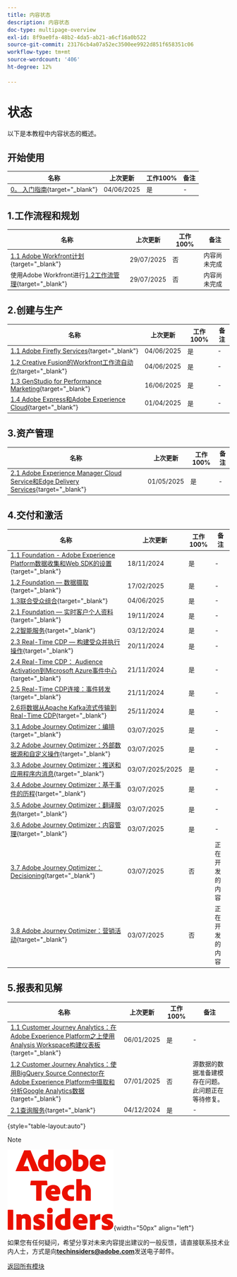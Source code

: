 ```yaml
---
title: 内容状态
description: 内容状态
doc-type: multipage-overview
exl-id: 8f9ae0fa-48b2-4da5-ab21-a6cf16a0b522
source-git-commit: 23176cb4a07a52ec3500ee9922d851f658351c06
workflow-type: tm+mt
source-wordcount: '406'
ht-degree: 12%

---
```


# 状态

以下是本教程中内容状态的概述。

## 开始使用

| 名称 | 上次更新 | 工作100% | 备注 |
| ---------------------- | ------------ | ------------ |------------ |
| [0。 入门指南](./modules/getting-started/gettingstarted/getting-started.md){target="_blank"} | 04/06/2025 | 是 | - |

## 1.工作流程和规划

| 名称 | 上次更新 | 工作100% | 备注 |
| ---------------------- | ------------ | ------------ |------------ |
| [1.1 Adobe Workfront计划](./modules/workflow-planning/module1.1/wfplanning.md){target="_blank"} | 29/07/2025 | 否 | 内容尚未完成 |
| 使用Adobe Workfront进行[1.2工作流管理](./modules/workflow-planning/module1.2/workfront.md){target="_blank"} | 29/07/2025 | 否 | 内容尚未完成 |

## 2.创建与生产

| 名称 | 上次更新 | 工作100% | 备注 |
| ---------------------- | ------------ | ------------ |------------ |
| [1.1 Adobe Firefly Services](./modules/creation-production/module1.1/firefly-services.md){target="_blank"} | 04/06/2025 | 是 | - |
| [1.2 Creative Fusion的Workfront工作流自动化](./modules/creation-production/module1.2/automation.md){target="_blank"} | 04/06/2025 | 是 | - |
| [1.3 GenStudio for Performance Marketing](./modules/creation-production/module1.3/genstudio.md){target="_blank"} | 16/06/2025 | 是 | - |
| [1.4 Adobe Express和Adobe Experience Cloud](./modules/creation-production/module1.4/express.md){target="_blank"} | 01/04/2025 | 是 | - |


## 3.资产管理

| 名称 | 上次更新 | 工作100% | 备注 |
| ---------------------- | ------------ | ------------ |------------ |
| [2.1 Adobe Experience Manager Cloud Service和Edge Delivery Services](./modules/asset-mgmt/module2.1/aemcs.md){target="_blank"} | 01/05/2025 | 是 | - |

## 4.交付和激活

| 名称 | 上次更新 | 工作100% | 备注 |
| ---------------------- | ------------ | ------------ |------------ |
| [1.1 Foundation - Adobe Experience Platform数据收集和Web SDK的设置](./modules/delivery-activation/datacollection/dc1.1/data-ingestion-launch-web-sdk.md){target="_blank"} | 18/11/2024 | 是 | - |
| [1.2 Foundation — 数据摄取](./modules/delivery-activation/datacollection/dc1.2/data-ingestion.md){target="_blank"} | 17/02/2025 | 是 | - |
| [1.3联合受众组合](./modules/delivery-activation/datacollection/dc1.3/fac.md){target="_blank"} | 04/06/2025 | 是 | - |
| [2.1 Foundation — 实时客户个人资料](./modules/delivery-activation/rtcdp-b2c/rtcdpb2c-1/real-time-customer-profile.md){target="_blank"} | 19/11/2024 | 是 | - |
| [2.2智能服务](./modules/delivery-activation/rtcdp-b2c/rtcdpb2c-2/intelligent-services.md){target="_blank"} | 03/12/2024 | 是 | - |
| [2.3 Real-Time CDP — 构建受众并执行操作](./modules/delivery-activation/rtcdp-b2c/rtcdpb2c-3/real-time-cdp-build-a-segment-take-action.md){target="_blank"} | 20/11/2024 | 是 | - |
| [2.4 Real-Time CDP： Audience Activation到Microsoft Azure事件中心](./modules/delivery-activation/rtcdp-b2c/rtcdpb2c-4/segment-activation-microsoft-azure-eventhub.md){target="_blank"} | 21/11/2024 | 是 | - |
| [2.5 Real-Time CDP连接：事件转发](./modules/delivery-activation/rtcdp-b2c/rtcdpb2c-5/aep-data-collection-ssf.md){target="_blank"} | 21/11/2024 | 是 | - |
| [2.6将数据从Apache Kafka流式传输到Real-Time CDP](./modules/delivery-activation/rtcdp-b2c/rtcdpb2c-6/aep-apache-kafka.md){target="_blank"} | 25/11/2024 | 是 | - |
| [3.1 Adobe Journey Optimizer：编排](./modules/delivery-activation/ajo-b2c/ajob2c-1/journey-orchestration-create-account.md){target="_blank"} | 03/07/2025 | 是 | - |
| [3.2 Adobe Journey Optimizer：外部数据源和自定义操作](./modules/delivery-activation/ajo-b2c/ajob2c-2/journey-orchestration-external-weather-api-sms.md){target="_blank"} | 03/07/2025 | 是 | - |
| [3.3 Adobe Journey Optimizer：推送和应用程序内消息](./modules/delivery-activation/ajo-b2c/ajob2c-3/ajopushinapp.md){target="_blank"} | 03/07/2025/2025 | 是 | - |
| [3.4 Adobe Journey Optimizer：基于事件的历程](./modules/delivery-activation/ajo-b2c/ajob2c-4/journeyoptimizer.md){target="_blank"} | 03/07/2025 | 是 | - |
| [3.5 Adobe Journey Optimizer：翻译服务](./modules/delivery-activation/ajo-b2c/ajob2c-5/ajotranslationsvcs.md){target="_blank"} | 03/07/2025 | 是 | - |
| [3.6 Adobe Journey Optimizer：内容管理](./modules/delivery-activation/ajo-b2c/ajob2c-6/ajocontent.md){target="_blank"} | 03/07/2025 | 是 | - |
| [3.7 Adobe Journey Optimizer： Decisioning](./modules/delivery-activation/ajo-b2c/ajob2c-7/ajo-decisioning.md){target="_blank"} | 03/07/2025 | 否 | 正在开发的内容 |
| [3.8 Adobe Journey Optimizer：营销活动](./modules/delivery-activation/ajo-b2c/ajob2c-8/ajocampaigns.md){target="_blank"} | 03/07/2025 | 否 | 正在开发的内容 |

## 5.报表和见解

| 名称 | 上次更新 | 工作100% | 备注 |
| ---------------------- | ------------ | ------------ |------------ |
| [1.1 Customer Journey Analytics：在Adobe Experience Platform之上使用Analysis Workspace构建仪表板](./modules/reporting-insights/cja-b2c/cjab2c-1/customer-journey-analytics-build-a-dashboard.md){target="_blank"} | 06/01/2025 | 是 | - |
| [1.2 Customer Journey Analytics：使用BigQuery Source Connector在Adobe Experience Platform中摄取和分析Google Analytics数据](./modules/reporting-insights/cja-b2c/cjab2c-2/customer-journey-analytics-bigquery-gcp.md){target="_blank"} | 07/01/2025 | 否 | 源数据的数据准备建模存在问题。 此问题正在等待修复。 |
| [2.1查询服务](./modules/reporting-insights/datadistiller/dd-1/query-service.md){target="_blank"} | 04/12/2024 | 是 | - |

{style="table-layout:auto"}

>[!NOTE]
>
>![技术内部人士](./assets/images/techinsiders.png){width="50px" align="left"}
>
>如果您有任何疑问，希望分享对未来内容提出建议的一般反馈，请直接联系技术业内人士，方式是向&#x200B;**techinsiders@adobe.com**&#x200B;发送电子邮件。

[返回所有模块](./overview.md)

